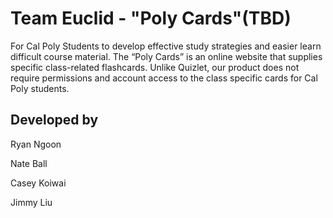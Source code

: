 # Team Euclid - "Poly Cards"(TBD)

For Cal Poly Students to develop effective study strategies and easier learn difficult course material. The “Poly Cards” is an online website that supplies specific class-related flashcards. Unlike Quizlet, our product does not require permissions and account access to the class specific cards for Cal Poly students.

## Developed by

Ryan Ngoon

Nate Ball

Casey Koiwai

Jimmy Liu
